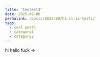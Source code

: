 ```yaml
---
title: 'testest1'
date: 2025-09-06
permalink: /posts/2025/09/hi-it-is-test1/
tags:
  - cool posts
  - category1
  - category2
---
```


hi hello
fuck
&rarr;
